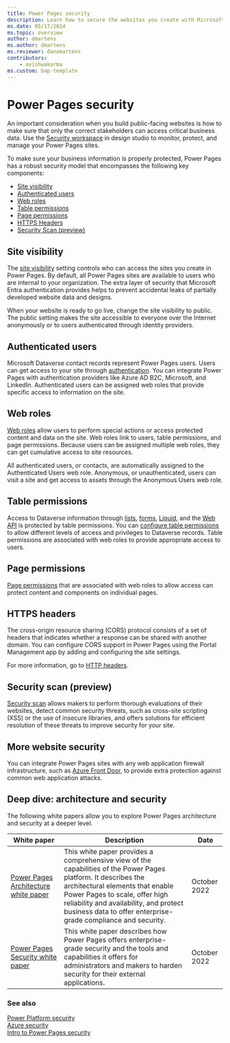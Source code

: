 ```yaml
---
title: Power Pages security
description: Learn how to secure the websites you create with Microsoft Power Pages.
ms.date: 05/17/2024
ms.topic: overview
author: dmartens
ms.author: dmartens
ms.reviewer: danamartens
contributors:
    - avishwakarma
ms.custom: bap-template
---
```


# Power Pages security

An important consideration when you build public-facing websites is how to make sure that only the correct stakeholders can access critical business data. Use the [Security workspace](../getting-started/use-security-workspace.md) in design studio to monitor, protect, and manage your Power Pages sites.

To make sure your business information is properly protected, Power Pages has a robust security model that encompasses the following key components:

- [Site visibility](#site-visibility)
- [Authenticated users](#authenticated-users)
- [Web roles](#web-roles)
- [Table permissions](#table-permissions)
- [Page permissions](#page-permissions)
- [HTTPS Headers](#https-headers)
- [Security Scan (preview)](#security-scan-preview)

## Site visibility

The [site visibility](site-visibility.md) setting controls who can access the sites you create in Power Pages. By default, all Power Pages sites are available to users who are internal to your organization. The extra layer of security that Microsoft Entra authentication provides helps to prevent accidental leaks of partially developed website data and designs.

When your website is ready to go live, change the site visibility to public. The public setting makes the site accessible to everyone over the Internet anonymously or to users authenticated through identity providers. 

## Authenticated users

Microsoft Dataverse contact records represent Power Pages users. Users can get access to your site through [authentication](authentication/index.md). You can integrate Power Pages with authentication providers like Azure AD B2C, Microsoft, and LinkedIn. Authenticated users can be assigned web roles that provide specific access to information on the site. 

## Web roles

[Web roles](create-web-roles.md) allow users to perform special actions or access protected content and data on the site. Web roles link to users, table permissions, and page permissions. Because users can be assigned multiple web roles, they can get cumulative access to site resources.

All authenticated users, or contacts, are automatically assigned to the Authenticated Users web role. Anonymous, or unauthenticated, users can visit a site and get access to assets through the Anonymous Users web role. 

## Table permissions

Access to Dataverse information through [lists](../getting-started/add-list.md), [forms](../getting-started/add-form.md), [Liquid](../configure/liquid-overview.md), and the [Web API](../configure/web-api-overview.md) is protected by table permissions. You can [configure table permissions](table-permissions.md) to allow different levels of access and privileges to Dataverse records. Table permissions are associated with web roles to provide appropriate access to users. 

## Page permissions

[Page permissions](page-security.md) that are associated with web roles to allow access can protect content and components on individual pages. 

## HTTPS headers

The cross-origin resource sharing (CORS) protocol consists of a set of headers that indicates whether a response can be shared with another domain. You can configure CORS support in Power Pages using the Portal Management app by adding and configuring the site settings. 

For more information, go to [HTTP headers](site-checker-security.md#http-headers).

## Security scan (preview)

[Security scan](security-scan.md) allows makers to perform thorough evaluations of their websites, detect common security threats, such as cross-site scripting (XSS) or the use of insecure libraries, and offers solutions for efficient resolution of these threats to improve security for your site.

## More website security

You can integrate Power Pages sites with any web application firewall infrastructure, such as [Azure Front Door](../configure/azure-front-door.md), to provide extra protection against common web application attacks. 

## Deep dive: architecture and security

The following white papers allow you to explore Power Pages architecture and security at a deeper level.

| White paper | Description | Date |
| - | - | - |
| [Power Pages Architecture white paper](/power-pages/guidance/white-papers/architecture) | This white paper provides a comprehensive view of the capabilities of the Power Pages platform. It describes the architectural elements that enable Power Pages to scale, offer high reliability and availability, and protect business data to offer enterprise-grade compliance and security. | October 2022 |
| [Power Pages Security white paper](/power-pages/guidance/white-papers/security) | This white paper describes how Power Pages offers enterprise-grade security and the tools and capabilities it offers for administrators and makers to harden security for their external applications. | October 2022 |

### See also

[Power Platform security](/power-platform/admin/security/)  
[Azure security](/azure/security/)  
[Intro to Power Pages security ](https://youtu.be/ojAll5jmxss?feature=shared)

